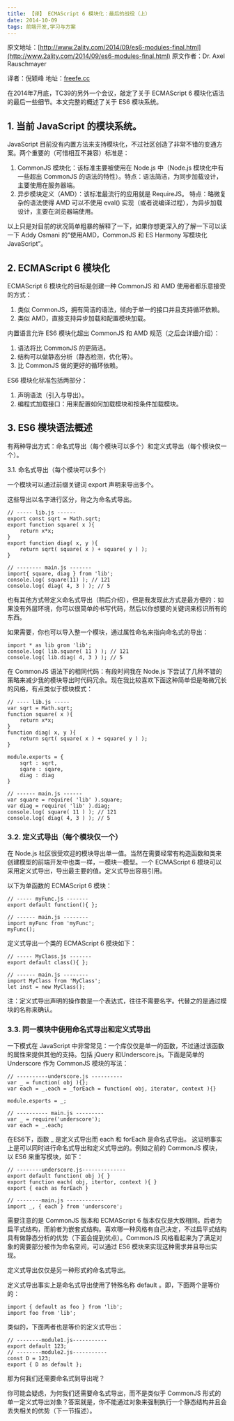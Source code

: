 ```yaml
---
title: 【译】 ECMAScript 6 模块化：最后的战役（上）
date: 2014-10-09
tags: 前端开发,学习与方案
---
```


原文地址：[http://www.2ality.com/2014/09/es6-modules-final.html](http://www.2ality.com/2014/09/es6-modules-final.html)
原文作者：Dr. Axel Rauschmayer

译者：倪颖峰
地址：[freefe.cc](http://freefe.cc)

在2014年7月底，TC39的另外一个会议，敲定了关于 ECMAScript 6 模块化语法的最后一些细节。本文完整的概述了关于 ES6 模块系统。

## 1. 当前 JavaScript 的模块系统。

JavaScript 目前没有内置方法来支持模块化，不过社区创造了非常不错的变通方案。两个重要的（可惜相互不兼容）标准是：

1. CommonJS 模块化：该标准主要被使用在 Node.js 中（Node.js 模块化中有一些超出 CommonJS 的语法的特性）。特点：语法简洁，为同步加载设计，主要使用在服务器端。
2. 异步模块定义（AMD）：该标准最流行的应用就是 RequireJS。	特点：略微复杂的语法使得 AMD 可以不使用 eval() 实现（或者说编译过程），为异步加载设计，主要在浏览器端使用。

以上只是对目前的状况简单粗暴的解释了一下，如果你想更深入的了解一下可以读一下 Addy Osmani 的“使用AMD，CommonJS 和 ES Harmony 写模块化JavaScript”。

## 2. ECMAScript 6 模块化

ECMAScript 6 模块化的目标是创建一种 CommonJS 和 AMD 使用者都乐意接受的方式：

1. 类似 CommonJS，拥有简洁的语法，倾向于单一的接口并且支持循环依赖。
2. 类似 AMD，直接支持异步加载和配置模块加载。

内置语言允许 ES6 模块化超出 CommonJS 和 AMD 规范（之后会详细介绍）：

1. 语法将比 CommonJS 的更简洁。
2. 结构可以做静态分析（静态检测，优化等）。
3. 比 CommonJS 做的更好的循环依赖。

ES6 模块化标准包括两部分：

1. 声明语法（引入与导出）。
2. 编程式加载接口：用来配置如何加载模块和按条件加载模块。

## 3. ES6 模块语法概述

有两种导出方式：命名式导出（每个模块可以多个）和定义式导出（每个模块仅一个）。

3.1. 命名式导出（每个模块可以多个）
    
一个模块可以通过前缀关键词 export 声明来导出多个。

这些导出以名字进行区分，称之为命名式导出。

```
// ----- lib.js ------
export const sqrt = Math.sqrt;
export function square( x ){
    return x*x;
}
export function diag( x, y ){
    return sqrt( square( x ) + square( y ) );
}

// -------- main.js -------
import{ square, diag } from 'lib';
console.log( square(11) ); // 121
console.log( diag( 4, 3 ) ); // 5
```

也有其他方式带定义命名式导出（稍后介绍），但是我发现此方式是最方便的：如果没有外层环境，你可以很简单的书写代码，然后以你想要的关键词来标识所有的东西。

如果需要，你也可以导入整一个模块，通过属性命名来指向命名式的导出：

```
import * as lib grom 'lib';
console.log( lib.square( 11 ) ); // 121
console.log( lib.diag( 4, 3 ) ); // 5
```

在 CommonJS 语法下的相同代码：有段时间我在 Node.js 下尝试了几种不错的策略来减少我的模块导出时代码冗余。现在我比较喜欢下面这种简单但是略微冗长的风格，有点类似于模块模式：

```
// ---- lib.js -----
var sqrt = Math.sqrt;
function square( x ){
    return x*x;
}
function diag( x, y ){
    return sqrt( square( x ) + square( y ) );
}

module.exports = {
    sqrt : sqrt,
    sqare : sqare,
    diag : diag
}

// ------ main.js ------
var square = require( 'lib' ).square;
var diag = require( 'lib' ).diag;
console.log( square( 11 ) ); // 121
console.log( diag( 4, 3 ) ); // 5
```

### 3.2. 定义式导出（每个模块仅一个）

在 Node.js 社区很受欢迎的模块导出单一值。当然在需要经常有构造函数和类来创建模型的前端开发中也类一样，一模块一模型。一个 ECMAScript 6 模块可以采用定义式导出，导出最主要的值。定义式导出容易引用。

以下为单函数的 ECMAScript 6 模块：

```
// ----- myFunc.js -------
export default function(){ };

// ------ main.js --------
import myFunc from 'myFunc';
myFunc();
```

定义式导出一个类的 ECMAScript 6 模块如下：

```
// ----- MyClass.js -------
export default class(){ };

// ------ main.js --------
import MyClass from 'MyClass';
let inst = new MyClass();
```

注：定义式导出声明的操作数是一个表达式，往往不需要名字。代替之的是通过模块的名称来确认。

### 3.3. 同一模块中使用命名式导出和定义式导出

一下模式在 JavaScript 中非常常见：一个库仅仅是单一的函数，不过通过该函数的属性来提供其他的支持。包括 jQuery 和Underscore.js。下面是简单的 Underscore 作为 CommonJS 模块的写法：

```
// ----------underscore.js ----------
var _ = function( obj ){};
var each = _.each = _forEach = function( obj, iterator, context ){}

module.esports = _;

// ---------- main.js ---------
var _ = require('underscore');
var each = _.each;
```

在ES6下，函数 _ 是定义式导出而 each 和 forEach 是命名式导出。 这证明事实上是可以同时进行命名式导出和定义式导出的。例如之前的 CommonJS 模块，以 ES6 来重写模块，如下：

```
// --------underscore.js--------------
export default function( obj ){ }
export function each( obj, itertor, context ){ }
export { each as forEach }

// --------main.js ------------
import _, { each } from 'underscore';
```

需要注意的是 CommonJS 版本和 ECMAScript 6 版本仅仅是大致相同。后者为扁平式结构，而前者为嵌套式结构。喜欢哪一种风格有自己决定，不过扁平式结构具有做静态分析的优势（下面会提到优点）。CommonJS 风格看起来为了满足对象的需要部分被作为命名空间，可以通过 ES6 模块来实现这种需求并且导出实现。

定义式导出仅仅是另一种形式的命名式导出。

定义式导出事实上是命名式导出使用了特殊名称 default 。即，下面两个是等价的：

```
import { default as foo } from 'lib';
import foo from 'lib';
```

类似的，下面两者也是等价的定义式导出：

```
// --------module1.js-----------
export default 123;
// --------module2.js-----------
const D = 123;
export { D as default };
```

那为何我们还需要命名式到导出呢？

你可能会疑虑，为何我们还需要命名式导出，而不是类似于 CommonJS 形式的单一定义式导出对象？答案就是，你不能通过对象来强制执行一个静态结构并且会丢失相关的优势（下一节描述）。
